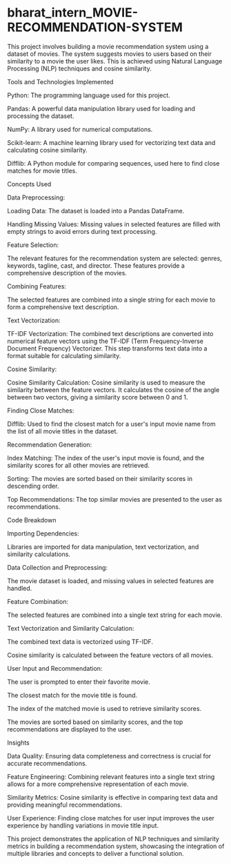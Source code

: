 # bharat_intern_MOVIE-RECOMMENDATION-SYSTEM


This project involves building a movie recommendation system using a dataset of movies. The system suggests movies to users based on their similarity to a movie the user likes. This is achieved using Natural Language Processing (NLP) techniques and cosine similarity.

Tools and Technologies Implemented

Python: The programming language used for this project.

Pandas: A powerful data manipulation library used for loading and processing the dataset.

NumPy: A library used for numerical computations.

Scikit-learn: A machine learning library used for vectorizing text data and calculating cosine similarity.

Difflib: A Python module for comparing sequences, used here to find close matches for movie titles.



Concepts Used

Data Preprocessing:

Loading Data: The dataset is loaded into a Pandas DataFrame.

Handling Missing Values: Missing values in selected features are filled with empty strings to avoid errors during text processing.

Feature Selection:

The relevant features for the recommendation system are selected: genres, keywords, tagline, cast, and director. These features provide a comprehensive description of the movies.

Combining Features:

The selected features are combined into a single string for each movie to form a comprehensive text description.

Text Vectorization:

TF-IDF Vectorization: The combined text descriptions are converted into numerical feature vectors using the TF-IDF (Term Frequency-Inverse Document Frequency) Vectorizer. This step transforms text data into a format suitable for calculating similarity.

Cosine Similarity:

Cosine Similarity Calculation: Cosine similarity is used to measure the similarity between the feature vectors. It calculates the cosine of the angle between two vectors, giving a similarity score between 0 and 1.

Finding Close Matches:

Difflib: Used to find the closest match for a user's input movie name from the list of all movie titles in the dataset.

Recommendation Generation:

Index Matching: The index of the user's input movie is found, and the similarity scores for all other movies are retrieved.

Sorting: The movies are sorted based on their similarity scores in descending order.

Top Recommendations: The top similar movies are presented to the user as recommendations.

Code Breakdown

Importing Dependencies:

Libraries are imported for data manipulation, text vectorization, and similarity calculations.

Data Collection and Preprocessing:

The movie dataset is loaded, and missing values in selected features are handled.

Feature Combination:

The selected features are combined into a single text string for each movie.

Text Vectorization and Similarity Calculation:

The combined text data is vectorized using TF-IDF.

Cosine similarity is calculated between the feature vectors of all movies.

User Input and Recommendation:

The user is prompted to enter their favorite movie.

The closest match for the movie title is found.

The index of the matched movie is used to retrieve similarity scores.

The movies are sorted based on similarity scores, and the top recommendations are displayed to the user.

Insights


Data Quality: Ensuring data completeness and correctness is crucial for accurate recommendations.

Feature Engineering: Combining relevant features into a single text string allows for a more comprehensive representation of each movie.

Similarity Metrics: Cosine similarity is effective in comparing text data and providing meaningful recommendations.

User Experience: Finding close matches for user input improves the user experience by handling variations in movie title input.

This project demonstrates the application of NLP techniques and similarity metrics in building a recommendation system, showcasing the integration of multiple libraries and concepts to deliver a functional solution.
